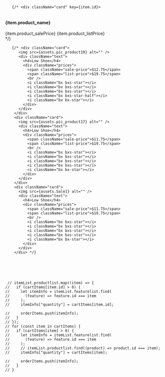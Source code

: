        {/* <div className="card" key={item.id}>
<img  src={item.product_image} alt="" />
<div className="text">
<h4 >{item.product_name}</h4>
<div className="prices">
<span className="sale-price" >
{item.product_salePrice}
</span>
<span className="list-price" >
{item.product_listPrice}
</span>
<br />
<i className="bx bx-cart-add" ></i>
<i className="bx bx-minus" ></i>
</div>
</div>
</div> */}




       {/* <div className="card">
          <img src={assets.pic_product19} alt="" />
          <div className="text">
            <h4>Low Shoe</h4>
            <div className="prices">
              <span className="sale-price">$12.75</span>
              <span className="list-price">$19.75</span>
              <br />
              <i className="bx bxs-star"></i>
              <i className="bx bxs-star"></i>
              <i className="bx bxs-star"></i>
              <i className="bx bxs-star-half"></i>
              <i className="bx bx-star"></i>
            </div>
          </div>
        </div>
        <div className="card">
          <img src={assets.pic_product17} alt="" />
          <div className="text">
            <h4>Low Shoe</h4>
            <div className="prices">
              <span className="sale-price">$11.75</span>
              <span className="list-price">$19.75</span>
              <br />
              <i className="bx bxs-star"></i>
              <i className="bx bxs-star"></i>
              <i className="bx bxs-star"></i>
              <i className="bx bxs-star"></i>
              <i className="bx bx-star"></i>
            </div>
          </div>
        </div>
        <div className="card">
          <img src={assets.Sale1} alt="" />
          <div className="text">
            <h4>Low Shoe</h4>
            <div className="prices">
              <span className="sale-price">$11.75</span>
              <span className="list-price">$19.75</span>
              <br />
              <i className="bx bxs-star"></i>
              <i className="bx bxs-star"></i>
              <i className="bx bxs-star"></i>
              <i className="bx bxs-star"></i>
              <i className="bx bx-star"></i>
            </div>
          </div>
        </div> */}

 




     // itemList.productlist.map((item) => {
    //   if (cartItems[item.id] > 0) {
    //     let itemInfo = itemList.featurelist.find(
    //       (feature) => feature.id === item
    //     );
    //     itemInfo["quantity"] = cartItems[item.id];

    //     orderItems.push(itemInfo);
    //   }
    // });
    // for (const item in cartItems) {
    //   if (cartItems[item] > 0) {
    //     let itemInfo = itemList.featurelist.find(
    //       (feature) => feature.id === item
    //     );
    //     // itemList.productlist.find((product) => product.id === item);
    //     itemInfo["quantity"] = cartItems[item];

    //     orderItems.push(itemInfo);
    //   }
    // }
